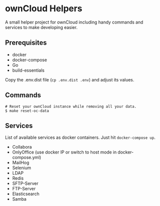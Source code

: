 # ownCloud Helpers

A small helper project for ownCloud including handy commands and services to make developing easier.

## Prerequisites

* docker
* docker-compose
* Go
* build-essentials

Copy the .env.dist file (`cp .env.dist .env`) and adjust its values.

## Commands

```
# Reset your ownCloud instance while removing all your data.
$ make reset-oc-data
```

## Services

List of available services as docker containers. Just hit `docker-compose up`.

* Collabora
* OnlyOffice (use docker IP or switch to host mode in docker-compose.yml)
* MailHog
* Selenium
* LDAP
* Redis
* SFTP-Server
* FTP-Server
* Elasticsearch
* Samba
